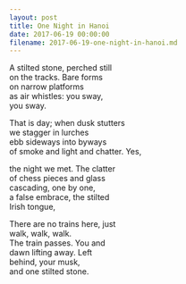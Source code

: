 ```yaml
---
layout: post
title: One Night in Hanoi
date: 2017-06-19 00:00:00
filename: 2017-06-19-one-night-in-hanoi.md
---
```


A stilted stone, perched still  
on the tracks. Bare forms    
on narrow platforms  
as air whistles: you sway,  
you sway.

That is day; when dusk stutters  
we stagger in lurches  
ebb sideways into byways  
of smoke and light and chatter. Yes,  

the night we met. The clatter  
of chess pieces and glass  
cascading, one by one,  
a false embrace, the stilted  
Irish tongue,  

There are no trains here, just  
walk, walk, walk.  
The train passes. You and  
dawn lifting away. Left  
behind, your musk,  
and one stilted stone.  
